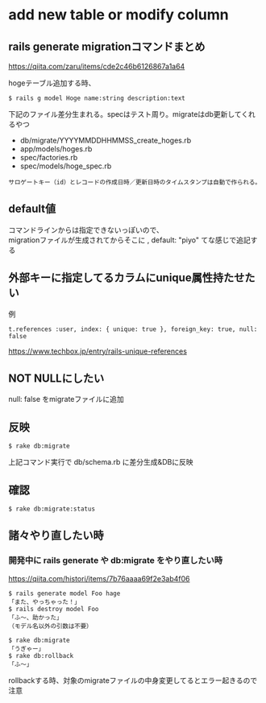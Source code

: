 # add new table or modify column

## rails generate migrationコマンドまとめ
https://qiita.com/zaru/items/cde2c46b6126867a1a64

hogeテーブル追加する時、
```
$ rails g model Hoge name:string description:text
```
下記のファイル差分生まれる。specはテスト周り。migrateはdb更新してくれるやつ
- db/migrate/YYYYMMDDHHMMSS_create_hoges.rb
- app/models/hoges.rb
- spec/factories.rb
- spec/models/hoge_spec.rb

```
サロゲートキー（id）とレコードの作成日時／更新日時のタイムスタンプは自動で作られる。
```

## default値
コマンドラインからは指定できないっぽいので、  
migrationファイルが生成されてからそこに , default: "piyo" てな感じで追記する

## 外部キーに指定してるカラムにunique属性持たせたい
例
```
t.references :user, index: { unique: true }, foreign_key: true, null: false
```
https://www.techbox.jp/entry/rails-unique-references

## NOT NULLにしたい
null: false をmigrateファイルに追加

## 反映
```
$ rake db:migrate
```
上記コマンド実行で db/schema.rb に差分生成&DBに反映

## 確認
```
$ rake db:migrate:status
```

## 諸々やり直したい時
### 開発中に rails generate や db:migrate をやり直したい時
https://qiita.com/histori/items/7b76aaaa69f2e3ab4f06

```
$ rails generate model Foo hage
「また、やっちゃった！」
$ rails destroy model Foo
「ふ～、助かった」
（モデル名以外の引数は不要）

$ rake db:migrate
「うぎゃー」
$ rake db:rollback
「ふ～」
```
rollbackする時、対象のmigrateファイルの中身変更してるとエラー起きるので注意